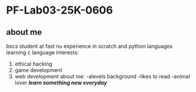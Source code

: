 # PF-Lab03-25K-0606
## about me
bscs student at fast nu
experience in scratch and python languages
learning c language
interests:
1. ethical hacking
2. game development
3. web development
about me:
-alevels background
-likes to read
-animal lover
***learn something new everyday***
